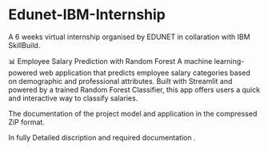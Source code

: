 # Edunet-IBM-Internship
A 6 weeks virtual internship organised by EDUNET in collaration with IBM SkillBuild.

📊 Employee Salary Prediction with Random Forest A machine learning-powered web application that predicts employee salary categories based on demographic and professional attributes. Built with Streamlit and powered by a trained Random Forest Classifier, this app offers users a quick and interactive way to classify salaries.

The documentation of the project model and application in the compressed ZiP format.

In fully Detailed discription and required documentation .
